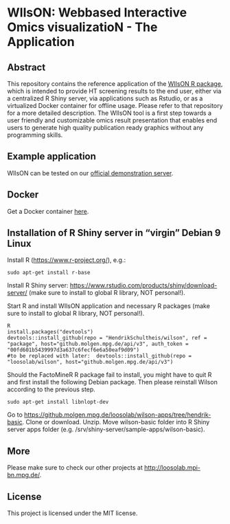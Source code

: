# WIlsON: Webbased Interactive Omics visualizatioN -  The Application
## Abstract
This repository contains the reference application of the [WIlsON R package]( https://github.molgen.mpg.de/loosolab/wilson), which is intended to provide HT screening results to the end user, either via a centralized R Shiny server, via applications such as Rstudio, or as a virtualized Docker container for offline usage. Please refer to that repository for a more detailed description. The WIlsON tool is a first step towards a user friendly and customizable omics result presentation that enables end users to generate high quality publication ready graphics without any programming skills.

## Example application
WIlsON can be tested on our [official demonstration server](http://loosolab.mpi-bn.mpg.de/apps/wilson/).  

## Docker
Get a Docker container [here](https://hub.docker.com/r/loosolab/wilson/).

## Installation of R Shiny server in “virgin” Debian 9 Linux
Install R (https://www.r-project.org/), e.g.:
```
sudo apt-get install r-base
```
Install R Shiny server: https://www.rstudio.com/products/shiny/download-server/ (make sure to install to global R library, NOT personal!).

Start R and install WIlsON application and necessary R packages (make sure to install to global R library, NOT personal!).
```
R
install.packages("devtools")
devtools::install_github(repo = "HendrikSchultheis/wilson", ref = "package", host="github.molgen.mpg.de/api/v3", auth_token = "00fd601b5439997d3a637c6fecf6e6a50eaf9d09")
#to be replaced with later:  devtools::install_github(repo = "loosolab/wilson", host="github.molgen.mpg.de/api/v3")
```
Should the FactoMineR R package fail to install, you might have to quit R and first install the following Debian package. Then please reinstall Wilson according to the previous step.
```
sudo apt-get install libnlopt-dev
```

Go to https://github.molgen.mpg.de/loosolab/wilson-apps/tree/hendrik-basic.
Clone or download.
Unzip.
Move wilson-basic folder into R Shiny server apps folder (e.g. /srv/shiny-server/sample-apps/wilson-basic).

## More
Please make sure to check our other projects at http://loosolab.mpi-bn.mpg.de/.

## License
This project is licensed under the MIT license.
